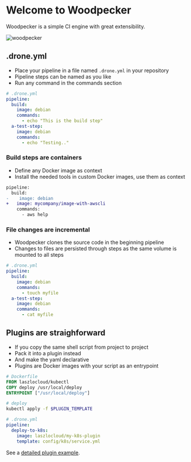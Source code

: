 # Welcome to Woodpecker

Woodpecker is a simple CI engine with great extensibility.

![woodpecker](/images/woodpecker.png)

## .drone.yml

- Place your pipeline in a file named `.drone.yml` in your repository
- Pipeline steps can be named as you like
- Run any command in the commands section

```yaml
# .drone.yml
pipeline:
  build:
    image: debian
    commands:
      - echo "This is the build step"
  a-test-step:
    image: debian
    commands:
      - echo "Testing.."
```

### Build steps are containers

- Define any Docker image as context
- Install the needed tools in custom Docker images, use them as context

```diff
pipeline:
  build:
-    image: debian
+   image: mycompany/image-with-awscli
    commands:
      - aws help
```

### File changes are incremental

- Woodpecker clones the source code in the beginning pipeline
- Changes to files are persisted through steps as the same volume is mounted to all steps

```yaml
# .drone.yml
pipeline:
  build:
    image: debian
    commands:
      - touch myfile
  a-test-step:
    image: debian
    commands:
      - cat myfile
```

## Plugins are straighforward

- If you copy the same shell script from project to project
- Pack it into a plugin instead
- And make the yaml declarative
- Plugins are Docker images with your script as an entrypoint

```Dockerfile
# Dockerfile
FROM laszlocloud/kubectl
COPY deploy /usr/local/deploy
ENTRYPOINT ["/usr/local/deploy"]
```

```bash
# deploy
kubectl apply -f $PLUGIN_TEMPLATE
```

```yaml
# .drone.yml
pipeline:
  deploy-to-k8s:
    image: laszlocloud/my-k8s-plugin
    template: config/k8s/service.yml
```

See a [detailed plugin example](/usage/bash-plugin).
